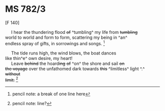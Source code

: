 # MS 782/3

[F 140]

&nbsp;&nbsp;&nbsp;&nbsp;&nbsp;I hear the thundering flood ~~of~~ ^tumbling^ my life from ~~tumbling~~ \
world to world and form to form, scattering my being in ^an^ \
endless spray of gifts, in sorrowings and songs. [^1] 

&nbsp;&nbsp;&nbsp;&nbsp;&nbsp;The tide runs high, the wind blows, the boat dances \
like thin^e^ own desire, my heart! \
&nbsp;&nbsp;&nbsp;&nbsp;&nbsp;Leave ~~behind~~ the hoard~~ing~~ ~~of~~ ^on^ the shore and sail ~~on~~ \
~~the voyage~~ over the unfathomed dark towards ~~this~~ ^limitless^ light ^.^ ~~without~~ \
~~limit.~~ 
[^2] 
[^1]: pencil note: a break of one line here
[^2]: pencil note: line?

